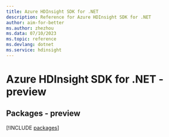 ```yaml
---
title: Azure HDInsight SDK for .NET
description: Reference for Azure HDInsight SDK for .NET
author: aim-for-better
ms.author: zhezhou
ms.data: 07/10/2023
ms.topic: reference
ms.devlang: dotnet
ms.service: hdinsight
---
```

# Azure HDInsight SDK for .NET - preview
## Packages - preview
[!INCLUDE [packages](hdinsight-index.md)]